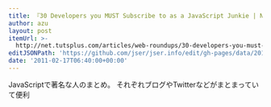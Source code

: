 ```yaml
---
title: 『30 Developers you MUST Subscribe to as a JavaScript Junkie | Nettuts+』
author: azu
layout: post
itemUrl: >-
  http://net.tutsplus.com/articles/web-roundups/30-developers-you-must-subscribe-to-as-a-javascript-junkie/
editJSONPath: 'https://github.com/jser/jser.info/edit/gh-pages/data/2011/02/index.json'
date: '2011-02-17T06:40:00+00:00'
---
```

JavaScriptで著名な人のまとめ。
それぞれブログやTwitterなどがまとまっていて便利
